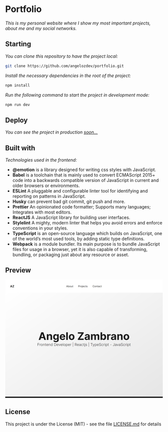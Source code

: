# Portfolio

_This is my personal website where I show my most important projects, about me and my social networks._

## Starting

_You can clone this repository to have the project local:_

```bash
git clone https://github.com/angelozdev/portfolio.git
```

_Install the necessary dependencies in the root of the project:_

```bash
npm install
```

_Run the following command to start the project in development mode:_

```bash
npm run dev
```

## Deploy

_You can see the project in production [soon...]()_

## Built with

_Technologies used in the frontend:_

-  **@emotion** is a library designed for writing css styles with JavaScript.
-  **Babel** is a toolchain that is mainly used to convert ECMAScript 2015+ code into a backwards compatible version of JavaScript in current and older browsers or environments.
-  **ESLint** A pluggable and configurable linter tool for identifying and reporting on patterns in JavaScript.
-  **Husky** can prevent bad git commit, git push and more.
-  **Prettier** An opinionated code formatter; Supports many languages; Integrates with most editors.
-  **ReactJS** A JavaScript library for building user interfaces.
-  **Stylelint** A mighty, modern linter that helps you avoid errors and enforce conventions in your styles.
-  **TypeScript** is an open-source language which builds on JavaScript, one of the world’s most used tools, by adding static type definitions.
-  **Webpack** is a module bundler. Its main purpose is to bundle JavaScript files for usage in a browser, yet it is also capable of transforming, bundling, or packaging just about any resource or asset.

## Preview

![](./screenshot.png)

## License

This project is under the License (MIT) - see the file [LICENSE.md](LICENSE.md) for details

